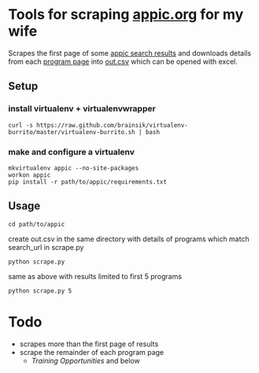 # Tools for scraping [appic.org](http://www.appic.org) for my wife

Scrapes the first page of some [appic search results](http://www.appic.org/directory/search_results.asp?search_type=characteristics&appicProgramType=1&search_country_state_province=ME&search_country_state_province=MA&search_country_state_province=NH&appicMetroAreas=3&us_citizenship=0&canadian_citizenship=no&apa_accredited=yes&cpa_accredited=both&appicAgencyTypes=10&appicAgencyTypes=7&appicAgencyTypes=2&appicAgencyTypes=8&appicAgencyTypes=5&appicAgencyTypes=11&appicAgencyTypes=14&appicAgencyTypes=12&appicAgencyTypes=4&appicAgencyTypes=15&appicAgencyTypes=6&appicAgencyTypes=9&appicApplicantTypes=1&appicApplicantTypes=8&full_part_time=full&training_any_all=INTERSECTION) and downloads details from each [program page](http://www.appic.org/directory/program_cache/252.html) into [out.csv](https://raw.github.com/icohen/appic/master/out.csv) which can be opened with excel.  

## Setup
### install virtualenv + virtualenvwrapper
	curl -s https://raw.github.com/brainsik/virtualenv-burrito/master/virtualenv-burrito.sh | bash
### make and configure a virtualenv 	
	mkvirtualenv appic --no-site-packages
	workon appic
	pip install -r path/to/appic/requirements.txt

## Usage
    cd path/to/appic
  
  create out.csv in the same directory with details of programs which match search_url in scrape.py
  
    python scrape.py 

  same as above with results limited to first 5 programs
    
    python scrape.py 5
  

# Todo
- scrapes more than the first page of results
- scrape the remainder of each program page
  - *Training Opportunities* and below
